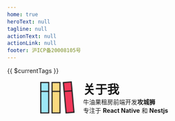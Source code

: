```yaml
---
home: true
heroText: null
tagline: null
actionText: null
actionLink: null
footer: 沪ICP备20008105号
---
```


{{ $currentTags }}

<div class="home">
  <img class="home__img" src="./.vuepress/public/brand.png" />
  <div class="home--content">
    <h3 class="home__title">关于我</h3>
    <p>牛油果租房前端开发<strong>攻城狮</strong></p>
    <p>专注于 <strong>React Native</strong> 和 <strong>Nestjs</strong></p>
  </div>
</div>

<style scoped>
.home {
  display: flex;
  max-width: 350px;
  margin: auto;
  min-height: 100vh;
}
.home__img {
  width: 80px;
  height: 80px;
}
.home--content {
  margin-left: 20px;
}
.home--content > * {
  margin: 0;
}
.home__title {
  
  font-size: 28px;
}

</style>
